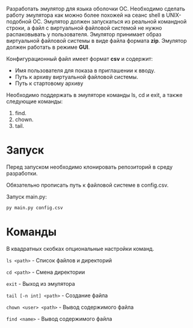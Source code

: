 Разработать эмулятор для языка оболочки ОС. Необходимо сделать работу эмулятора как можно более похожей на сеанс shell в UNIX-подобной ОС. Эмулятор должен запускаться из реальной командной строки, а файл с виртуальной файловой системой не нужно распаковывать у пользователя. Эмулятор принимает образ виртуальной файловой системы в виде файла формата **zip**. Эмулятор должен работать в режиме **GUI**.

Конфигурационный файл имеет формат **csv** и содержит:
- Имя пользователя для показа в приглашении к вводу.
- Путь к архиву виртуальной файловой системы.
- Путь к стартовому архиву

Необходимо поддержать в эмуляторе команды ls, cd и exit, а также следующие команды:
1. find.
2. chown.
3. tail.


# Запуск
Перед запуском необходимо клонировать репозиторий в среду разработки.

Обязательно прописать путь к файловой системе в config.csv.

Запуск main.py:
```Bash
py main.py config.csv 
```

# Команды
В квадратных скобках опциональные настройки команд.

``` ls <path> ``` - Список файлов и директорий

``` cd <path> ``` - Смена директории

``` exit ``` - Выход из эмулятора

``` tail [-n int] <path> ``` - Создание файла

``` chown <user> <path> ``` - Вывод содержимого файла

``` find <name> ``` - Вывод содержимого файла